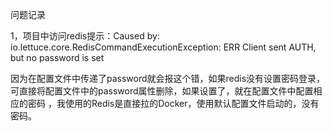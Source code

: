 问题记录



1，项目中访问redis提示：Caused by: io.lettuce.core.RedisCommandExecutionException: ERR Client sent AUTH, but no password is set

因为在配置文件中传递了password就会报这个错，如果redis没有设置密码登录，可直接将配置文件中的password属性删除，如果设置了，就在配置文件中配置相应的密码
，我使用的Redis是直接拉的Docker，使用默认配置文件启动的，没有密码。 
